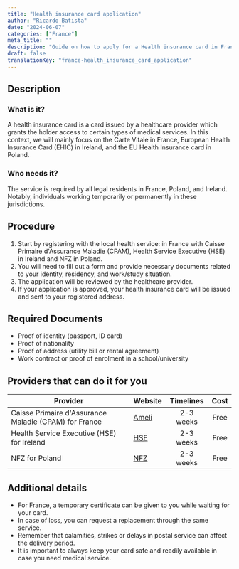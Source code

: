 ```yaml
---
title: "Health insurance card application"
author: "Ricardo Batista"
date: "2024-06-07"
categories: ["France"]
meta_title: ""
description: "Guide on how to apply for a Health insurance card in France, Ireland, and Poland"
draft: false
translationKey: "france-health_insurance_card_application"
---
```


## Description
### What is it?
A health insurance card is a card issued by a healthcare provider which grants the holder access to certain types of medical services. In this context, we will mainly focus on the Carte Vitale in France, European Health Insurance Card (EHIC) in Ireland, and the EU Health Insurance card in Poland.
### Who needs it?
The service is required by all legal residents in France, Poland, and Ireland. Notably, individuals working temporarily or permanently in these jurisdictions.

## Procedure
1. Start by registering with the local health service: in France with Caisse Primaire d'Assurance Maladie (CPAM), Health Service Executive (HSE) in Ireland and NFZ in Poland.
2. You will need to fill out a form and provide necessary documents related to your identity, residency, and work/study situation.
3. The application will be reviewed by the healthcare provider.
4. If your application is approved, your health insurance card will be issued and sent to your registered address.

## Required Documents
- Proof of identity (passport, ID card)
- Proof of nationality
- Proof of address (utility bill or rental agreement)
- Work contract or proof of enrolment in a school/university

## Providers that can do it for you

| Provider        |     Website     |     Timelines    |       Cost      |
| --------------- | --------------- |  :-------------: | :-------------: |
| Caisse Primaire d'Assurance Maladie (CPAM) for France |  [Ameli](https://www.ameli.fr/) |      2-3 weeks      |        Free       |
| Health Service Executive (HSE) for Ireland | [HSE](https://www2.hse.ie/) | 2-3 weeks | Free |
| NFZ for Poland | [NFZ](http://www.nfz.gov.pl/) | 2-3 weeks | Free |

## Additional details
- For France, a temporary certificate can be given to you while waiting for your card.
- In case of loss, you can request a replacement through the same service.
- Remember that calamities, strikes or delays in postal service can affect the delivery period.
- It is important to always keep your card safe and readily available in case you need medical service.